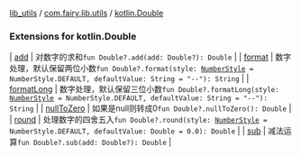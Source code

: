 [lib_utils](../../index.md) / [com.fairy.lib.utils](../index.md) / [kotlin.Double](./index.md)

### Extensions for kotlin.Double

| [add](add.md) | 对数字的求和`fun Double?.add(add: Double?): Double` |
| [format](format.md) | 数字处理，默认保留两位小数`fun Double?.format(style: `[`NumberStyle`](../../com.fairy.lib.utils.enum/-number-style/index.md)` = NumberStyle.DEFAULT, defaultValue: String = "--"): String` |
| [formatLong](format-long.md) | 数字处理，默认保留三位小数`fun Double?.formatLong(style: `[`NumberStyle`](../../com.fairy.lib.utils.enum/-number-style/index.md)` = NumberStyle.DEFAULT, defaultValue: String = "--"): String` |
| [nullToZero](null-to-zero.md) | 如果是null则转成0`fun Double?.nullToZero(): Double` |
| [round](round.md) | 处理数字的四舍五入`fun Double?.round(style: `[`NumberStyle`](../../com.fairy.lib.utils.enum/-number-style/index.md)` = NumberStyle.DEFAULT, defaultValue: Double = 0.0): Double` |
| [sub](sub.md) | 减法运算`fun Double?.sub(add: Double?): Double` |

